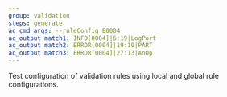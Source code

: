 ```yaml
---
group: validation
steps: generate
ac_cmd_args: --ruleConfig E0004
ac_output match1: INFO[0004]|6:19|LogPort
ac_output match2: ERROR[0004]|19:10|PART
ac_output match3: ERROR[0004]|27:13|AnOp
---
```

Test configuration of validation rules using local and global rule configurations.
